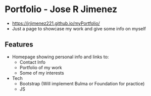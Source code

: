 # Portfolio - Jose R Jimenez
* https://jrjimenez221.github.io/myPortfolio/
* Just a page to showcase my work and give some info on myself

## Features
* Homepage showing personal info and links to:  
    * Contact Info
    * Portfolio of my work
    * Some of my interests
* Tech
    * Bootstrap (Will implement Bulma or Foundation for practice)
    * JS